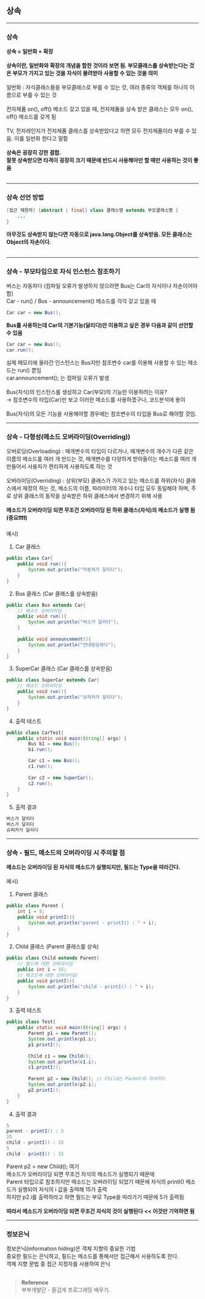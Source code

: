 ## 상속

---
### 상속
**상속 = 일반화 + 확장**<br/></br>
**상속이란, 일반화와 확장의 개념을 합한 것이라 보면 됨. 부모클래스를 상속받는다는 것은 부모가 가지고 있는 것을 자식이 물려받아 사용할 수 있는 것을 의미**<br/></br>
일반화 : 자식클래스들을 부모클래스로 부를 수 있는 것, 여러 종류의 객체를 하나의 이름으로 부를 수 있는 것</br></br>
전자제품 on(), off() 메소드 갖고 있을 때, 전자제품을 상속 받은 클래스는 모두 on(), off() 메소드를 갖게 됨<br/><br/>
TV, 전자레인지가 전자제품 클래스를 상속받았다고 하면 모두 전자제품이라 부를 수 있음. 이를 일반화 한다고 말함</br></br> 
**상속은 굉장히 강한 결합. </br>
잘못 상속받으면 타격이 굉장히 크기 때문에 반드시 사용해야만 할 때만 사용하는 것이 좋음**<br/><br/>

---
### 상속 선언 방법
```java
[접근 제한자] [abstract | final] class 클래스명 extends 부모클래스명 {
    ...
}
```
**아무것도 상속받지 않는다면 자동으로 java.lang.Object를 상속받음. 모든 클래스는 Object의 자손이다.**</br></br>

---
### 상속 - 부모타입으로 자식 인스턴스 참조하기
버스는 자동차다 (컴파일 오류가 발생하지 않으려면 Bus는 Car의 자식이나 자손이어야 함)</br>
Car - run() / Bus - announcement() 메소드를 각각 갖고 있을 때
```java
Car car = new Bus();
```
**Bus를 사용하는데 Car의 기본기능(달리다)만 이용하고 싶은 경우 다음과 같이 선언할 수 있음**</br>
```java
Car car = new Bus();
car.run();
```

실제 메모리에 올라간 인스턴스는 Bus지만 참조변수 car를 이용해 사용할 수 있는 메소드는 run() 뿐임</br>
car.announcement(); 는 컴파일 오류가 발생</br></br>
Bus(자식)의 인스턴스를 생성하고 Car(부모)의 기능만 이용하려는 이유? </br>
→ 참조변수의 타입(Car)만 보고 이러한 메소드를 사용하겠구나, 코드분석에 용이</br></br>
Bus(자식)의 모든 기능을 사용해야할 경우에는 참조변수의 타입을 Bus로 해야할 것임.

---
### 상속 - 다형성(메소드 오버라이딩(Overriding))
오버로딩(Overloading) : 매개변수의 타입이 다르거나, 매개변수의 개수가 다른 같은 이름의 메소드를 여러 개 만드는 것, 매개변수를 다양하게 받아들이는 메소드를 여러 개 만들어서 사용자가 편리하게 사용하도록 하는 것</br></br>
오버라이딩(Overriding) : 상위(부모) 클래스가 가지고 있는 메소드를 하위(자식) 클래스에서 재정의 하는 것, 메소드의 이름, 파라미터의 개수나 타입 모두 동일해야 하며, 주로 상위 클래스의 동작을 상속받은 하위 클래스에서 변경하기 위해 사용</br></br>
**메소드가 오버라이딩 되면 무조건 오버라이딩 된 하위 클래스(자식)의 메소드가 실행 됨 (중요❗❗❗❗)️**</br></br>
예시)</br>
1. Car 클래스
```java
public class Car{
    public void run(){
        System.out.println("자동차가 달리다");
    }
}
```
2. Bus 클래스 (Car 클래스를 상속받음)
```java
public class Bus extends Car{
    // 메소드 오버라이딩
    public void run(){
        System.out.println("버스가 달리다");
    }
    
    public void announcement(){
        System.out.println("안내방송하다");
    }
}
```
3. SuperCar 클래스 (Car 클래스를 상속받음)
```java
public class SuperCar extends Car{
    // 메소드 오버라이딩
    public void run(){
        System.out.println("슈퍼카가 달리다");
    }
}
```
4. 출력 테스트
```java
public class CarTest{
    public static void main(String[] args) {
        Bus b1 = new Bus();
        b1.run();

        Car c1 = new Bus();
        c1.run();
        
        Car c2 = new SuperCar();
        c2.run();
    }
}
```
5. 출력 결과
```java
버스가 달리다
버스가 달리다
슈퍼카가 달리다
```

---
### 상속 - 필드, 메소드의 오버라이딩 시 주의할 점
**메소드는 오버라이딩 된 자식의 메소드가 실행되지만, 필드는 Type을 따라간다.**</br></br>
예시)</br>
1. Parent 클래스
```java
public class Parent {
    int i = 5;
    public void printI(){
        System.out.println("parent - printI() : " + i);
    }
}
```
2. Child 클래스 (Parent 클래스를 상속)
```java
public class Child extends Parent{
    // 필드에 대한 오버라이딩
    public int i = 15;
    // 매소드에 대한 오버라이딩
    public void printI(){
        System.out.println("child - printI() : " + i);
    }
}
```
3. 출력 테스트
```java
public class Test{
    public static void main(String[] args) {
        Parent p1 = new Parent();
        System.out.println(p1.i);
        p1.printI();
        
        Child c1 = new Child();
        System.out.println(c1.i);
        c1.printI();
        
        Parent p2 = new Child(); // Child는 Parent의 자식이다
        System.out.println(p2.i);
        p2.printI();
    }
}
```
4. 출력 결과
```java
5
parent - printI() : 5
15
child - printI() : 15
5
child - printI() : 15
```

Parent p2 = new Child(); 여기</br>메소드가 오버라이딩 되면 무조건 자식의 메소드가 실행되기 때문에</br>
Parent 타입으로 참조하지만 메소드는 오버라이딩 되었기 때문에 자식의 printI() 메소드가 실행되어 자식의 i 값을 출력해 15가 출력</br>
하지만 p2.i를 출력하라고 하면 필드는 부모 Type을 따라가기 때문에 5가 출력됨</br></br>
**따라서 메소드가 오버라이딩 되면 무조건 자식의 것이 실행된다 << 이것만 기억하면 됨**

---
### 정보은닉
정보은닉(information hiding)은 객체 지향의 중요한 기법</br>
중요한 필드는 은닉하고, 필드는 메소드를 통해서만 접근해서 사용하도록 한다.</br>
객체 지향 문법 중 접근 지정자를 사용하여 은닉</br></br>
>**Reference**
><br/>부부개발단 - 즐겁게 프로그래밍 배우기.